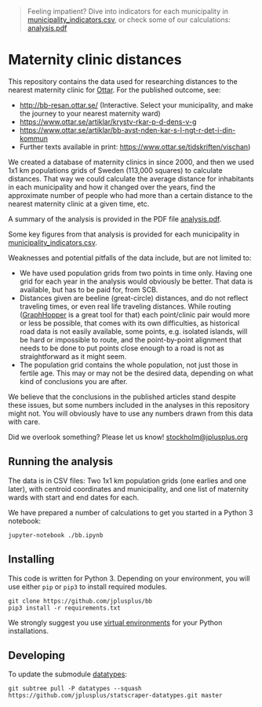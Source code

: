 > Feeling impatient? Dive into indicators for each municipality in [municipality_indicators.csv](municipality_indicators.csv), or check some of our calculations: [analysis.pdf](analysis.pdf)

# Maternity clinic distances

This repository contains the data used for researching distances to the nearest maternity clinic for [Ottar](https://www.ottar.se/). For the published outcome, see:

 - http://bb-resan.ottar.se/ (Interactive. Select your municipality, and make the journey to your nearest maternity ward)
 - https://www.ottar.se/artiklar/krystv-rkar-p-d-dens-v-g
 - https://www.ottar.se/artiklar/bb-avst-nden-kar-s-l-ngt-r-det-i-din-kommun
 - Further texts available in print: https://www.ottar.se/tidskriften/vischan)

We created a database of maternity clinics in since 2000, and then we used 1x1 km populations grids of Sweden (113,000 squares) to calculate distances. That way we could calculate the average distance for inhabitants in each municipality and how it changed over the years, find the approximate number of people who had more than a certain distance to the nearest maternity clinic at a given time, etc.

A summary of the analysis is provided in the PDF file [analysis.pdf](analysis.pdf).

Some key figures from that analysis is provided for each municipality in [municipality_indicators.csv](municipality_indicators.csv).

Weaknesses and potential pitfalls of the data include, but are not limited to:

 - We have used population grids from two points in time only. Having one grid for each year in the analysis would obviously be better. That data is available, but has to be paid for, from SCB.
 - Distances given are beeline (great-circle) distances, and do not reflect traveling times, or even real life traveling distances. While routing ([GraphHopper](https://www.graphhopper.com/) is a great tool for that) each point/clinic pair would more or less be possible, that comes with its own difficulties, as historical road data is not easily available, some points, e.g. isolated islands, will be hard or impossible to route, and the point-by-point alignment that needs to be done to put points close enough to a road is not as straightforward as it might seem.
 - The population grid contains the whole population, not just those in fertile age. This may or may not be the desired data, depending on what kind of conclusions you are after.

We believe that the conclusions in the published articles stand despite these issues, but some numbers included in the analyses in this repository might not. You will obviously have to use any numbers drawn from this data with care.

Did we overlook something? Please let us know! [stockholm@jplusplus.org](mailto:stockholm@jplusplus.org)


## Running the analysis

The data is in CSV files: Two 1x1 km population grids (one earlies and one later), with centroid coordinates and municipality, and one list of maternity wards with start and end dates for each.

We have prepared a number of calculations to get you started in a Python 3 notebook:

```shell
jupyter-notebook ./bb.ipynb
```


## Installing

This code is written for Python 3. Depending on your environment, you will use either `pip` or `pip3` to install required modules.

```shell
git clone https://github.com/jplusplus/bb
pip3 install -r requirements.txt
```

We strongly suggest you use [virtual environments](https://docs.python.org/3/library/venv.html) for your Python installations.


## Developing

To update the submodule [datatypes](https://github.com/jplusplus/statscraper-datatypes):

```shell
git subtree pull -P datatypes --squash https://github.com/jplusplus/statscraper-datatypes.git master
```
